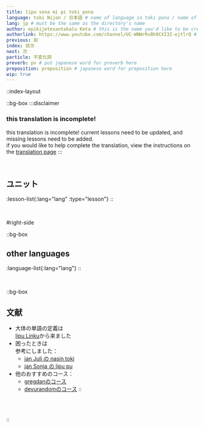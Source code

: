 ```yaml
---
title: lipu sona mi pi toki pona
language: toki Nijon / 日本語 # name of language in toki pona / name of language in the language
lang: jp # must be the same as the directory's name
author: epikijetesantakalu Keta # this is the name you'd like to be credited with
authorlink: https://www.youtube.com/channel/UC-WNWrRvBh9CXI3Z-ejtlrQ # something you'd like your name to link to
previous: 前
index: 目次
next: 次
particle: 不変化詞
preverb: pv # put japanese word for preverb here
preposition: preposition # japanese word for preposition here
wip: true
---
```


<!-- 
note for translators: feel free to change the file names! just make sure to keep the numbers at the start, so they show up in the right order. 

note for people updating the japanese translation: it might be smart to cross reference the markdown files for the original english too, so you can update the older lessons. there shouldn't be a lot of updates necessary, but there have been some important changes, like including more sitelen pona explanations!
-->

::index-layout

  ::bg-box
    :::disclaimer
  ### this translation is incomplete!

  this translation is incomplete! current lessons need to be updated, and missing lessons need to be added. \
  if you would like to help complete the translation, view the instructions on the [translation page](/en/translate)
  :::

  <br />

  ## ユニット
  <!-- this will automatically generate the list of lessons -->
  :lesson-list{:lang="lang" :type="lesson"}
  ::

  <br />

#right-side

  ::bg-box
  ## other languages
  <!-- this will automatically generate the list of languages -->
  :language-list{:lang="lang"}
  ::

  <br />

  ::bg-box
  ## 文献

  - 大体の単語の定義は  
  [lipu Linku](https://linku.la/)から来ました
  - 困ったときは  
  参考にしました：
    - [jan Juli の nasin toki](https://github.com/kilipan/nasin-toki)
    - [jan Sonja の lipu pu](https://tokipona.org/)
  - 他のおすすめのコース：
    - [gregdanのコース](https://gregdan3.github.io/toki-pona/)
    - [devurandomのコース](https://devurandom.xyz/tokipona/)
  ::

<br />

<br />

::